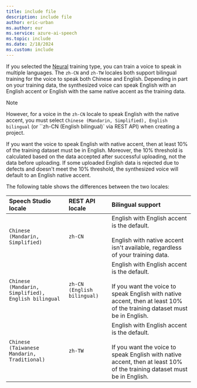 ```yaml
---
title: include file
description: include file
author: eric-urban
ms.author: eur
ms.service: azure-ai-speech
ms.topic: include
ms.date: 2/18/2024
ms.custom: include
---
```


If you selected the [Neural](?tabs=neural) training type, you can train a voice to speak in multiple languages. The `zh-CN` and `zh-TW` locales both support bilingual training for the voice to speak both Chinese and English. Depending in part on your training data, the synthesized voice can speak English with an English accent or English with the same native accent as the training data.

> [!NOTE]
> However, for a voice in the `zh-CN` locale to speak English with the native accent, you must select `Chinese (Mandarin, Simplified), English bilingual` (or ``zh-CN (English bilingual)` via REST API) when creating a project.

If you want the voice to speak English with native accent, then at least 10% of the training dataset must be in English. Moreover, the 10% threshold is calculated based on the data accepted after successful uploading, not the data before uploading. If some uploaded English data is rejected due to defects and doesn't meet the 10% threshold, the synthesized voice will default to an English native accent.

The following table shows the differences between the two locales:

| Speech Studio locale | REST API locale | Bilingual support | 
|:------------- |:------- |:-------------------------- |
| `Chinese (Mandarin, Simplified)` | `zh-CN` | English with English accent is the default.<br/><br/>English with native accent isn't available, regardless of your training data. | 
| `Chinese (Mandarin, Simplified), English bilingual` | `zh-CN (English bilingual)` | English with English accent is the default.<br/><br/>If you want the voice to speak English with native accent, then at least 10% of the training dataset must be in English.  |
| `Chinese (Taiwanese Mandarin, Traditional)` | `zh-TW` | English with English accent is the default.<br/><br/>If you want the voice to speak English with native accent, then at least 10% of the training dataset must be in English. | 



